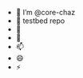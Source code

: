 - 👋 I’m @core-chaz
- 👀 testbed repo
- 🌱 
- 💞️ 
- 📫 
- 😄 
- ⚡ 

<!---
core-chaz/core-chaz is a ✨ special ✨ repository because its `README.md` (this file) appears on your GitHub profile.
You can click the Preview link to take a look at your changes.
--->
